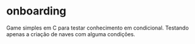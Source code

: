 # onboarding
Game simples em C para testar conhecimento em condicional. 
Testando apenas a criação de naves com alguma condições.
